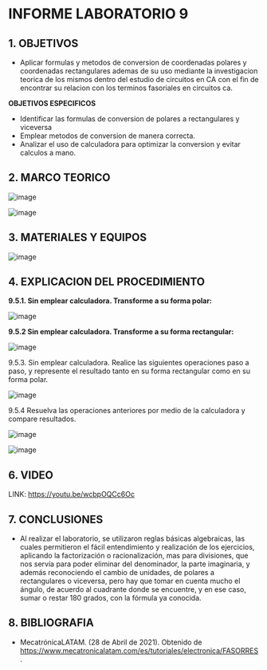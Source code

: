 # INFORME LABORATORIO 9

## 1. OBJETIVOS

- Aplicar formulas y metodos de conversion de coordenadas polares y coordenadas rectangulares ademas de su uso mediante la investigacion teorica de los mismos dentro del estudio de circuitos en CA con el fin de encontrar su relacion con los terminos fasoriales en circuitos ca.

**OBJETIVOS ESPECIFICOS**

- Identificar las formulas de conversion de polares a rectangulares y viceversa
- Emplear metodos de conversion de manera correcta.
- Analizar el uso de calculadora para optimizar la conversion y evitar calculos a mano.

## 2. MARCO TEORICO

![image](https://user-images.githubusercontent.com/117778782/221102635-1fce5be3-6520-42c4-9f20-e364d2247a14.png)

![image](https://user-images.githubusercontent.com/117778782/221103626-9fc562e4-3462-440d-ab0a-f67add3c22cb.png)

## 3. MATERIALES Y EQUIPOS

![image](https://user-images.githubusercontent.com/117778782/221103915-30c7af0a-2243-4f32-8fcb-db906961a723.png)


## 4. EXPLICACION DEL PROCEDIMIENTO

**9.5.1. Sin emplear calculadora. Transforme a su forma polar:**

![image](https://user-images.githubusercontent.com/117778782/221107720-7cc51e09-b1dd-4df7-b610-a5de7df172e0.png)

**9.5.2 Sin emplear calculadora. Transforme a su forma rectangular:**

![image](https://user-images.githubusercontent.com/117778782/221107821-b362a061-4db3-4251-938f-2dbf60b34343.png)

9.5.3. Sin emplear calculadora. Realice las siguientes operaciones paso a paso, y represente el resultado tanto en su forma rectangular como en su forma polar.

![image](https://user-images.githubusercontent.com/117778782/221200470-1a2b6eab-85c8-4866-9282-7617f4b7ae9c.png)

9.5.4 Resuelva las operaciones anteriores por medio de la calculadora y compare resultados.

![image](https://user-images.githubusercontent.com/117778782/221200861-2934f716-5505-4406-9e78-172ada503ef9.png)

![image](https://user-images.githubusercontent.com/117778782/221201084-e9eda5eb-11c4-4559-8be6-55b61c494f6a.png)

## 6. VIDEO

LINK: https://youtu.be/wcbpOQCc6Oc

## 7. CONCLUSIONES

- Al realizar el laboratorio, se utilizaron reglas básicas algebraicas, las cuales permitieron el fácil entendimiento y realización de los ejercicios, aplicando la factorización o racionalización, mas para divisiones, que nos servía para poder eliminar del denominador, la parte imaginaria, y además reconociendo el cambio de unidades, de polares a rectangulares o viceversa, pero hay que tomar en cuenta mucho el ángulo, de acuerdo al cuadrante donde se encuentre, y en ese caso, sumar o restar 180 grados, con la fórmula ya conocida.

## 8. BIBLIOGRAFIA

- MecatrónicaLATAM. (28 de Abril de 2021). Obtenido de https://www.mecatronicalatam.com/es/tutoriales/electronica/FASORRES.







